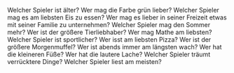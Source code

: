 Welcher Spieler ist älter?
Wer mag die Farbe grün lieber?
Welcher Spieler mag es am liebsten Eis zu essen?
Wer mag es lieber in seiner Freizeit etwas mit seiner Familie zu unternehmen?
Welcher Spieler mag den Sommer mehr?
Wer ist der größere Tierliebhaber?
Wer mag Mathe am liebsten?
Welcher Spieler ist sportlicher?
Wer isst am liebsten Pizza?
Wer ist der größere Morgenmuffel?
Wer ist abends immer am längsten wach?
Wer hat die kleineren Füße?
Wer hat die lautere Lache?
Welcher Spieler träumt verrücktere Dinge?
Welcher Spieler liest am meisten?
